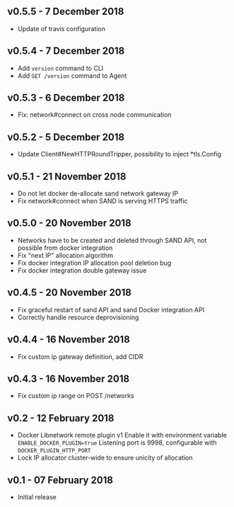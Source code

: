 ## v0.5.5 - 7 December 2018

* Update of travis configuration

## v0.5.4 - 7 December 2018

* Add `version` command to CLI
* Add `GET /version` command to Agent

## v0.5.3 - 6 December 2018

* Fix: network#connect on cross node communication

## v0.5.2 - 5 December 2018

* Update Client#NewHTTPRoundTripper, possibility to inject *tls.Config

## v0.5.1 - 21 November 2018

* Do not let docker de-allocate sand network gateway IP
* Fix network#connect when SAND is serving HTTPS traffic

## v0.5.0 - 20 November 2018

* Networks have to be created and deleted through SAND API, not possible from docker integration
* Fix "next IP" allocation algorithm
* Fix docker integration IP allocation pool deletion bug
* Fix docker integration double gateway issue

## v0.4.5 - 20 November 2018

* Fix graceful restart of sand API and sand Docker integration API
* Correctly handle resource deprovisioning

## v0.4.4 - 16 November 2018

* Fix custom ip gateway definition, add CIDR

## v0.4.3 - 16 November 2018

* Fix custom ip range on POST /networks

## v0.2 - 12 February 2018

* Docker Libnetwork remote plugin v1
  Enable it with environment variable `ENABLE_DOCKER_PLUGIN=true`
  Listening port is 9998, configurable with `DOCKER_PLUGIN_HTTP_PORT`
* Lock IP allocator cluster-wide to ensure unicity of allocation

## v0.1 - 07 February 2018

* Initial release
